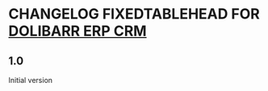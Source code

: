 # CHANGELOG FIXEDTABLEHEAD FOR <a href="https://www.dolibarr.org">DOLIBARR ERP CRM</a>

## 1.0
Initial version

